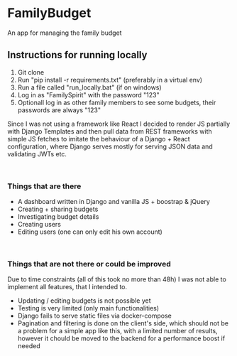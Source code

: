 # FamilyBudget

An app for managing the family budget


<h2>Instructions for running locally</h2>
<ol style="bullet-style: none;">
  <li>Git clone</li>
  <li>Run "pip install -r requirements.txt" (preferably in a virtual env)</li>
  <li>Run a file called "run_locally.bat" (if on windows)</li>
  <li>Log in as "FamilySpirit" with the password "123"</li>
  <li>Optionall log in as other family members to see some budgets, their passwords are always "123"</li>
</ol>
<p>Since I was not using a framework like React I decided to render JS partially with Django Templates and then pull data from REST frameworks with simple JS fetches
to imitate the behaviour of a Django + React configuration, where Django serves mostly for serving JSON data and validating JWTs etc.</p>
<br>
<h3>Things that are there</h3>

<ul>
  <li>A dashboard written in Django and vanilla JS + boostrap & jQuery</li>
  <li>Creating + sharing budgets</li>
  <li>Investigating budget details</li>
  <li>Creating users</li>
  <li>Editing users (one can only edit his own account)</li>
</ul>
<br>
<h3>Things that are not there or could be improved</h3>
<p>Due to time constraints (all of this took no more than 48h) I was not able to implement all features, that I intended to.</p>
<ul>
  <li>Updating / editing budgets is not possible yet</li>
  <li>Testing is very limited (only main functionalities)</li>
  <li>Django fails to serve static files via docker-compose</li>
  <li>Pagination and filtering is done on the client's side, which should not be a problem for a simple app like this, with a limited number of results, however it chould be moved to the backend for a performance boost if needed</li>
</ul>
